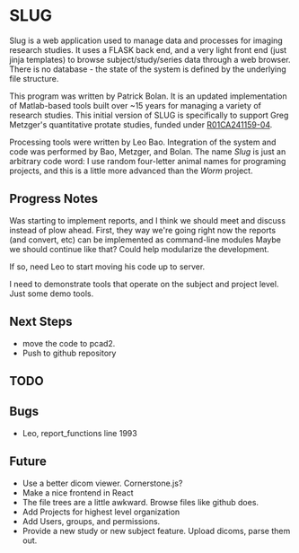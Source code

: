 # SLUG
Slug is a web application used to manage data and processes for imaging research studies. It uses a FLASK 
back end, and a very light front end (just jinja templates) to browse subject/study/series data 
through a web browser. There is no database - the state of the system is defined by the underlying
file structure. 

This program was written by Patrick Bolan. It is an updated implementation of Matlab-based tools 
built over ~15 years for managing a variety of research studies. This initial version of SLUG is 
specifically to support Greg Metzger's quantitative protate studies, funded under 
[R01CA241159-04](https://reporter.nih.gov/search/3TEMqajQiU6ytIJmAYJcLw/project-details/10919247).

Processing tools were written by Leo Bao. Integration of the system and code was performed by Bao, 
Metzger, and Bolan. The name *Slug* is just an arbitrary code word: I use random four-letter animal 
names for programing projects, and this is a little more advanced than the *Worm* project. 

## Progress Notes
Was starting to implement reports, and I think we should meet and discuss instead of plow ahead. 
First, they way we're going right now the reports (and convert, etc) can be implemented as command-line modules
Maybe we should continue like that? Could help modularize the development. 

If so, need Leo to start moving his code up to server. 

I need to demonstrate tools that operate on the subject and project level. Just some demo tools. 


## Next Steps
* move the code to pcad2. 
* Push to github repository


## TODO


## Bugs
* Leo, report_functions line 1993


## Future
* Use a better dicom viewer. Cornerstone.js?
* Make a nice frontend in React
* The file trees are a little awkward. Browse files like github does.
* Add Projects for highest level organization
* Add Users, groups, and permissions.
* Provide a new study or new subject feature. Upload dicoms, parse them out. 
